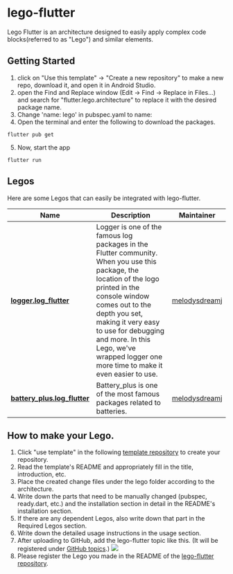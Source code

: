 # lego-flutter

Lego Flutter is an architecture designed to easily apply complex code blocks(referred to as "Lego") and similar elements.

## Getting Started
1. click on "Use this template" -> "Create a new repository" to make a new repo, download it, and open it in Android Studio.
2. open the Find and Replace window (Edit -> Find -> Replace in Files...) and search for "flutter.lego.architecture" to replace it with the desired package name.
3. Change 'name: lego' in pubspec.yaml to name:<your project name>
4. Open the terminal and enter the following to download the packages.
```
flutter pub get
```
5. Now, start the app
```
flutter run
```

## Legos
Here are some Legos that can easily be integrated with lego-flutter.

| Name | Description | Maintainer |
| --- | --- | --- |
| [**logger.log_flutter**](https://github.com/melodysdreamj/logger.lego-flutter) | Logger is one of the famous log packages in the Flutter community. When you use this package, the location of the logo printed in the console window comes out to the depth you set, making it very easy to use for debugging and more. In this Lego, we've wrapped logger one more time to make it even easier to use. | [melodysdreamj](https://github.com/melodysdreamj)
| [**battery_plus.log_flutter**](https://github.com/melodysdreamj/logger.lego-flutter) | Battery_plus is one of the most famous packages related to batteries. | [melodysdreamj](https://github.com/melodysdreamj)


## How to make your Lego.
1. Click "use template" in the following [template repository](https://github.com/June-Melody/lego-flutter-template) to create your repository.
2. Read the template's README and appropriately fill in the title, introduction, etc.
3. Place the created change files under the lego folder according to the architecture.
4. Write down the parts that need to be manually changed (pubspec, ready.dart, etc.) and the installation section in detail in the README's installation section.
5. If there are any dependent Legos, also write down that part in the Required Legos section.
6. Write down the detailed usage instructions in the usage section.
7. After uploading to GitHub, add the lego-flutter topic like this. (It will be registered under [GitHub topics](https://github.com/topics/lego-flutter).)
![](https://github.com/melodysdreamj/lego-flutter/assets/21379657/3c3a0f08-daab-4312-b5a4-d4c89c40a7d0)
8. Please register the Lego you made in the README of the [lego-flutter repository](https://github.com/melodysdreamj/lego-flutter).



